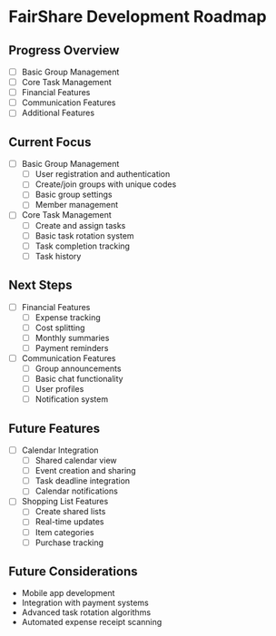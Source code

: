 # FairShare Development Roadmap

## Progress Overview
- [ ] Basic Group Management
- [ ] Core Task Management
- [ ] Financial Features
- [ ] Communication Features
- [ ] Additional Features

## Current Focus
- [ ] Basic Group Management
  - [ ] User registration and authentication
  - [ ] Create/join groups with unique codes
  - [ ] Basic group settings
  - [ ] Member management

- [ ] Core Task Management
  - [ ] Create and assign tasks
  - [ ] Basic task rotation system
  - [ ] Task completion tracking
  - [ ] Task history

## Next Steps
- [ ] Financial Features
  - [ ] Expense tracking
  - [ ] Cost splitting
  - [ ] Monthly summaries
  - [ ] Payment reminders

- [ ] Communication Features
  - [ ] Group announcements
  - [ ] Basic chat functionality
  - [ ] User profiles
  - [ ] Notification system

## Future Features
- [ ] Calendar Integration
  - [ ] Shared calendar view
  - [ ] Event creation and sharing
  - [ ] Task deadline integration
  - [ ] Calendar notifications

- [ ] Shopping List Features
  - [ ] Create shared lists
  - [ ] Real-time updates
  - [ ] Item categories
  - [ ] Purchase tracking

## Future Considerations
- Mobile app development
- Integration with payment systems
- Advanced task rotation algorithms
- Automated expense receipt scanning